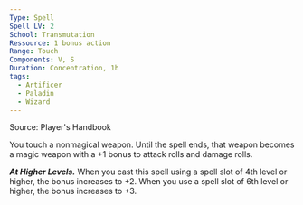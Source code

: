 ```yaml
---
Type: Spell
Spell LV: 2
School: Transmutation
Ressource: 1 bonus action
Range: Touch
Components: V, S
Duration: Concentration, 1h
tags:
  - Artificer
  - Paladin
  - Wizard
---
```

Source: Player's Handbook

You touch a nonmagical weapon. Until the spell ends, that weapon becomes a magic weapon with a +1 bonus to attack rolls and damage rolls.

**_At Higher Levels._** When you cast this spell using a spell slot of 4th level or higher, the bonus increases to +2. When you use a spell slot of 6th level or higher, the bonus increases to +3.